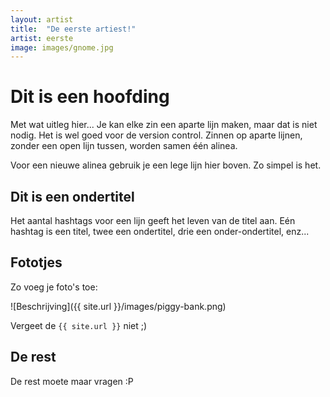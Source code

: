 ```yaml
---
layout: artist
title:  "De eerste artiest!"
artist: eerste
image: images/gnome.jpg
---
```


# Dit is een hoofding

Met wat uitleg hier...
Je kan elke zin een aparte lijn maken, maar dat is niet nodig. Het is wel goed voor de version control.
Zinnen op aparte lijnen, zonder een open lijn tussen, worden samen één alinea.

Voor een nieuwe alinea gebruik je een lege lijn hier boven.
Zo simpel is het.

## Dit is een ondertitel

Het aantal hashtags voor een lijn geeft het leven van de titel aan.
Eén hashtag is een titel, twee een ondertitel, drie een onder-ondertitel, enz...

## Fototjes

Zo voeg je foto's toe:

![Beschrijving]({{ site.url }}/images/piggy-bank.png)

Vergeet de `{{ site.url }}` niet ;)

## De rest

De rest moete maar vragen :P
